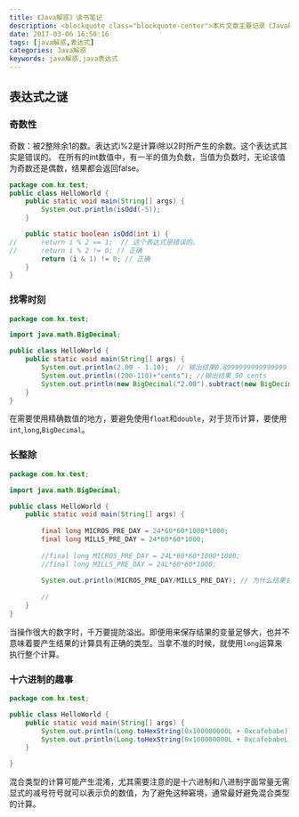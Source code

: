 ```yaml
---
title: 《Java解惑》读书笔记
description: <blockquote class="blockquote-center">本片文章主要记录《Java解惑》的一些收获。</blockquote>
date: 2017-03-06 16:50:16
tags: [java解惑,表达式]
categories: Java解惑
keywords: java解惑,java表达式
---
```


## 表达式之谜

### 奇数性
奇数：被2整除余1的数。表达式i%2是计算i除以2时所产生的余数。这个表达式其实是错误的。
在所有的int数值中，有一半的值为负数，当值为负数时，无论该值为奇数还是偶数，结果都会返回false。
```java
package com.hx.test;
public class HelloWorld {
	public static void main(String[] args) {
		System.out.println(isOdd(-5));
	}

	public static boolean isOdd(int i) {
//		return i % 2 == 1;  // 这个表达式是错误的。
//		return i % 2 != 0; // 正确
		return (i & 1) != 0; // 正确
	}
}
```

### 找零时刻
```java
package com.hx.test;

import java.math.BigDecimal;

public class HelloWorld {
	public static void main(String[] args) {
		System.out.println(2.00 - 1.10);  // 输出结果0.8999999999999999
		System.out.println((200-110)+"cents"); //输出结果 90 cents
		System.out.println(new BigDecimal("2.00").subtract(new BigDecimal("1.10"))); //输出结果0.9
	}
}
```
在需要使用精确数值的地方，要避免使用`float`和`double`，对于货币计算，要使用`int`,`long`,`BigDecimal`。

### 长整除
```java
package com.hx.test;

import java.math.BigDecimal;

public class HelloWorld {
	public static void main(String[] args) {
		
		final long MICROS_PRE_DAY = 24*60*60*1000*1000;
		final long MILLS_PRE_DAY = 24*60*60*1000;
		
		//final long MICROS_PRE_DAY = 24L*60*60*1000*1000;
		//final long MILLS_PRE_DAY = 24L*60*60*1000;
		
		System.out.println(MICROS_PRE_DAY/MILLS_PRE_DAY); // 为什么结果会打印5？？？
		
		// 
	}
}
```
当操作很大的数字时，千万要提防溢出。即便用来保存结果的变量足够大，也并不意味着要产生结果的计算具有正确的类型。当拿不准的时候，就使用`long`运算来执行整个计算。

### 十六进制的趣事
```java
package com.hx.test;

public class HelloWorld {
	public static void main(String[] args) {
		System.out.println(Long.toHexString(0x100000000L + 0xcafebabe));  // cafebabe
		System.out.println(Long.toHexString(0x100000000L + 0xcafebabeL)); // 1cafebabe
	}

}
```
混合类型的计算可能产生混淆，尤其需要注意的是十六进制和八进制字面常量无需显式的减号符号就可以表示负的数值，为了避免这种窘境，通常最好避免混合类型的计算。